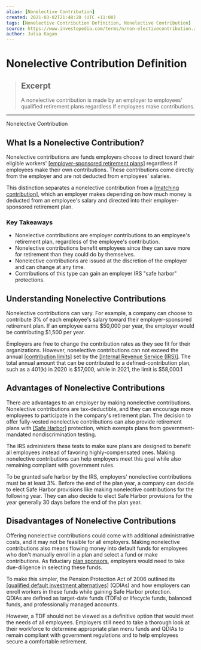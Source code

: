```yaml
---
alias: [Nonelective Contribution]
created: 2021-03-02T21:48:20 (UTC +11:00)
tags: [Nonelective Contribution Definition, Nonelective Contribution]
source: https://www.investopedia.com/terms/n/non-electivecontribution.asp
author: Julia Kagan
---
```


# Nonelective Contribution Definition

> ## Excerpt
> A nonelective contribution is made by an employer to employees' qualified retirement plans regardless if employees make contributions.

---

Nonelective Contribution
## What Is a Nonelective Contribution?

Nonelective contributions are funds employers choose to direct toward their eligible workers' [[employer-sponsored retirement plans]](https://www.investopedia.com/terms/e/employer_sponsored_plan.asp) regardless if employees make their own contributions. These contributions come directly from the employer and are not deducted from employees' salaries. 

This distinction separates a nonelective contribution from a [[matching contribution]](https://www.investopedia.com/terms/m/matchingcontribution.asp), which an employer makes depending on how much money is deducted from an employee's salary and directed into their employer-sponsored retirement plan. 

### Key Takeaways

-   Nonelective contributions are employer contributions to an employee's retirement plan, regardless of the employee's contribution.
-   Nonelective contributions benefit employees since they can save more for retirement than they could do by themselves.
-   Nonelective contributions are issued at the discretion of the employer and can change at any time.
-   Contributions of this type can gain an employer IRS "safe harbor" protections.

## Understanding Nonelective Contributions

Nonelective contributions can vary. For example, a company can choose to contribute 3% of each employee's salary toward their employer-sponsored retirement plan. If an employee earns $50,000 per year, the employer would be contributing $1,500 per year.

Employers are free to change the contribution rates as they see fit for their organizations. However, nonelective contributions can not exceed the annual [[contribution limits]](https://www.investopedia.com/retirement/401k-contribution-limits/) set by the [[Internal Revenue Service (IRS)]](https://www.investopedia.com/terms/i/irs.asp). The total annual amount that can be contributed to a defined-contribution plan, such as a 401(k) in 2020 is $57,000, while in 2021, the limit is $58,000.1

## Advantages of Nonelective Contributions

There are advantages to an employer by making nonelective contributions. Nonelective contributions are tax-deductible, and they can encourage more employees to participate in the company's retirement plan. The decision to offer fully-vested nonelective contributions can also provide retirement plans with [[Safe Harbor]](https://www.investopedia.com/terms/s/safeharbor.asp) protection, which exempts plans from government-mandated nondiscrimination testing.

The IRS administers these tests to make sure plans are designed to benefit all employees instead of favoring highly-compensated ones. Making nonelective contributions can help employers meet this goal while also remaining compliant with government rules.

To be granted safe harbor by the IRS, employers' nonelective contributions must be at least 3%. Before the end of the plan year, a company can decide to elect Safe Harbor provisions like making nonelective contributions for the following year. They can also decide to elect Safe Harbor provisions for the year generally 30 days before the end of the plan year.

## Disadvantages of Nonelective Contributions

Offering nonelective contributions could come with additional administrative costs, and it may not be feasible for all employers. Making nonelective contributions also means flowing money into default funds for employees who don't manually enroll in a plan and select a fund or make contributions. As fiduciary [plan sponsors](https://www.investopedia.com/terms/p/plansponsor.asp), employers would need to take due-diligence in selecting these funds.

To make this simpler, the Pension Protection Act of 2006 outlined its [[qualified default investment alternatives]](https://www.dol.gov/agencies/ebsa/about-ebsa/our-activities/resource-center/fact-sheets/default-investment-alternatives-under-participant-directed-individual-account-plans) (QDIAs) and how employers can enroll workers in these funds while gaining Safe Harbor protection. QDIAs are defined as target-date funds (TDFs) or lifecycle funds, balanced funds, and professionally managed accounts.

However, a TDF should not be viewed as a definitive option that would meet the needs of all employees. Employers still need to take a thorough look at their workforce to determine appropriate plan menu funds and QDIAs to remain compliant with government regulations and to help employees secure a comfortable retirement.
